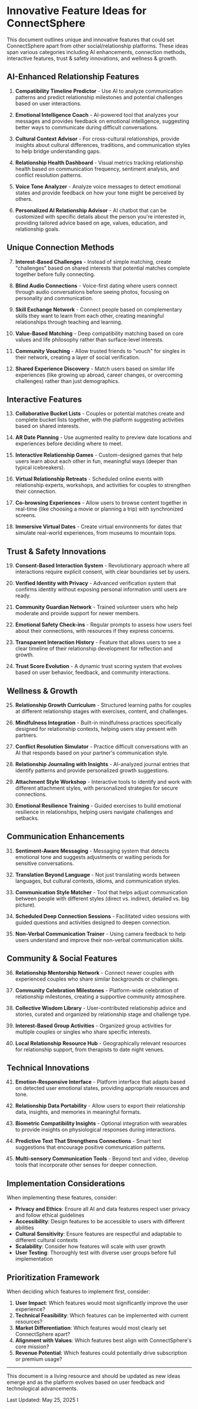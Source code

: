 # Innovative Feature Ideas for ConnectSphere

This document outlines unique and innovative features that could set ConnectSphere apart from other social/relationship platforms. These ideas span various categories including AI enhancements, connection methods, interactive features, trust & safety innovations, and wellness & growth.

## AI-Enhanced Relationship Features

1. **Compatibility Timeline Predictor** - Use AI to analyze communication patterns and predict relationship milestones and potential challenges based on user interactions.

2. **Emotional Intelligence Coach** - AI-powered tool that analyzes your messages and provides feedback on emotional intelligence, suggesting better ways to communicate during difficult conversations.

3. **Cultural Context Advisor** - For cross-cultural relationships, provide insights about cultural differences, traditions, and communication styles to help bridge understanding gaps.

4. **Relationship Health Dashboard** - Visual metrics tracking relationship health based on communication frequency, sentiment analysis, and conflict resolution patterns.

5. **Voice Tone Analyzer** - Analyze voice messages to detect emotional states and provide feedback on how your tone might be perceived by others.

6. **Personalized AI Relationship Advisor** - AI chatbot that can be customized with specific details about the person you're interested in, providing tailored advice based on age, values, education, and relationship goals.

## Unique Connection Methods

7. **Interest-Based Challenges** - Instead of simple matching, create "challenges" based on shared interests that potential matches complete together before fully connecting.

8. **Blind Audio Connections** - Voice-first dating where users connect through audio conversations before seeing photos, focusing on personality and communication.

9. **Skill Exchange Network** - Connect people based on complementary skills they want to learn from each other, creating meaningful relationships through teaching and learning.

10. **Value-Based Matching** - Deep compatibility matching based on core values and life philosophy rather than surface-level interests.

11. **Community Vouching** - Allow trusted friends to "vouch" for singles in their network, creating a layer of social verification.

12. **Shared Experience Discovery** - Match users based on similar life experiences (like growing up abroad, career changes, or overcoming challenges) rather than just demographics.

## Interactive Features

13. **Collaborative Bucket Lists** - Couples or potential matches create and complete bucket lists together, with the platform suggesting activities based on shared interests.

14. **AR Date Planning** - Use augmented reality to preview date locations and experiences before deciding where to meet.

15. **Interactive Relationship Games** - Custom-designed games that help users learn about each other in fun, meaningful ways (deeper than typical icebreakers).

16. **Virtual Relationship Retreats** - Scheduled online events with relationship experts, workshops, and activities for couples to strengthen their connection.

17. **Co-browsing Experiences** - Allow users to browse content together in real-time (like choosing a movie or planning a trip) with synchronized screens.

18. **Immersive Virtual Dates** - Create virtual environments for dates that simulate real-world experiences, from museums to mountain tops.

## Trust & Safety Innovations

19. **Consent-Based Interaction System** - Revolutionary approach where all interactions require explicit consent, with clear boundaries set by users.

20. **Verified Identity with Privacy** - Advanced verification system that confirms identity without exposing personal information until users are ready.

21. **Community Guardian Network** - Trained volunteer users who help moderate and provide support for newer members.

22. **Emotional Safety Check-ins** - Regular prompts to assess how users feel about their connections, with resources if they express concerns.

23. **Transparent Interaction History** - Feature that allows users to see a clear timeline of their relationship development for reflection and growth.

24. **Trust Score Evolution** - A dynamic trust scoring system that evolves based on user behavior, feedback, and community interactions.

## Wellness & Growth

25. **Relationship Growth Curriculum** - Structured learning paths for couples at different relationship stages with exercises, content, and challenges.

26. **Mindfulness Integration** - Built-in mindfulness practices specifically designed for relationship contexts, helping users stay present with partners.

27. **Conflict Resolution Simulator** - Practice difficult conversations with an AI that responds based on your partner's communication style.

28. **Relationship Journaling with Insights** - AI-analyzed journal entries that identify patterns and provide personalized growth suggestions.

29. **Attachment Style Workshop** - Interactive tools to identify and work with different attachment styles, with personalized strategies for secure connections.

30. **Emotional Resilience Training** - Guided exercises to build emotional resilience in relationships, helping users navigate challenges and setbacks.

## Communication Enhancements

31. **Sentiment-Aware Messaging** - Messaging system that detects emotional tone and suggests adjustments or waiting periods for sensitive conversations.

32. **Translation Beyond Language** - Not just translating words between languages, but cultural contexts, idioms, and communication styles.

33. **Communication Style Matcher** - Tool that helps adjust communication between people with different styles (direct vs. indirect, detailed vs. big picture).

34. **Scheduled Deep Connection Sessions** - Facilitated video sessions with guided questions and activities designed to deepen connection.

35. **Non-Verbal Communication Trainer** - Using camera feedback to help users understand and improve their non-verbal communication skills.

## Community & Social Features

36. **Relationship Mentorship Network** - Connect newer couples with experienced couples who share similar backgrounds or challenges.

37. **Community Celebration Milestones** - Platform-wide celebration of relationship milestones, creating a supportive community atmosphere.

38. **Collective Wisdom Library** - User-contributed relationship advice and stories, curated and organized by relationship stage and challenge type.

39. **Interest-Based Group Activities** - Organized group activities for multiple couples or singles who share specific interests.

40. **Local Relationship Resource Hub** - Geographically relevant resources for relationship support, from therapists to date night venues.

## Technical Innovations

41. **Emotion-Responsive Interface** - Platform interface that adapts based on detected user emotional states, providing appropriate resources and tone.

42. **Relationship Data Portability** - Allow users to export their relationship data, insights, and memories in meaningful formats.

43. **Biometric Compatibility Insights** - Optional integration with wearables to provide insights on physiological responses during interactions.

44. **Predictive Text That Strengthens Connections** - Smart text suggestions that encourage positive communication patterns.

45. **Multi-sensory Communication Tools** - Beyond text and video, develop tools that incorporate other senses for deeper connection.

## Implementation Considerations

When implementing these features, consider:

- **Privacy and Ethics**: Ensure all AI and data features respect user privacy and follow ethical guidelines
- **Accessibility**: Design features to be accessible to users with different abilities
- **Cultural Sensitivity**: Ensure features are respectful and adaptable to different cultural contexts
- **Scalability**: Consider how features will scale with user growth
- **User Testing**: Thoroughly test with diverse user groups before full implementation

## Prioritization Framework

When deciding which features to implement first, consider:

1. **User Impact**: Which features would most significantly improve the user experience?
2. **Technical Feasibility**: Which features can be implemented with current resources?
3. **Market Differentiation**: Which features would most clearly set ConnectSphere apart?
4. **Alignment with Values**: Which features best align with ConnectSphere's core mission?
5. **Revenue Potential**: Which features could potentially drive subscription or premium usage?

---

This document is a living resource and should be updated as new ideas emerge and as the platform evolves based on user feedback and technological advancements.

Last Updated: May 25, 2025
I